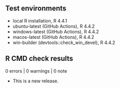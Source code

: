 ## Test environments
* local R installation, R 4.4.1
* ubuntu-latest (GitHub Actions), R 4.4.2
* windows-latest (GitHub Actions), R 4.4.2
* macos-latest (GitHub Actions), R 4.4.2
* win-builder (devtools::check_win_devel), R 4.4.2

## R CMD check results

0 errors | 0 warnings | 0 note

* This is a new release.
